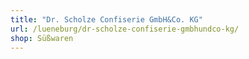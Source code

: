 ```yaml
---
title: "Dr. Scholze Confiserie GmbH&Co. KG"
url: /lueneburg/dr-scholze-confiserie-gmbhundco-kg/
shop: Süßwaren
---
```

